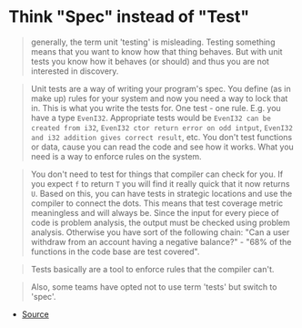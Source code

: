 # Think "Spec" instead of "Test"

> generally, the term unit 'testing' is misleading. Testing something means that you want to know how that thing behaves. But with unit tests you know how it behaves (or should) and thus you are not interested in discovery.

> Unit tests are a way of writing your program's spec. You define (as in make up) rules for your system and now you need a way to lock that in. This is what you write the tests for. One test - one rule. E.g. you have a type `EvenI32`. Appropriate tests would be `EvenI32 can be created from i32`, `EvenI32 ctor return error on odd intput`, `EvenI32 and i32 addition gives correct result`, etc. You don't test functions or data, cause you can read the code and see how it works. What you need is a way to enforce rules on the system.

> You don't need to test for things that compiler can check for you. If you expect `f` to return `T` you will find it really quick that it now returns `U`. Based on this, you can have tests in strategic locations and use the compiler to connect the dots. This means that test coverage metric meaningless and will always be. Since the input for every piece of code is problem analysis, the output must be checked using problem analysis. Otherwise you have sort of the following chain: "Can a user withdraw from an account having a negative balance?" - "68% of the functions in the code base are test covered".

> Tests basically are a tool to enforce rules that the compiler can't.

> Also, some teams have opted not to use term 'tests' but switch to 'spec'. 

- [Source](https://www.reddit.com/r/rust/comments/zzqc9a/test_features_not_code_in_rust/)